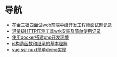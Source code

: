 导航
===
* [在金三银四面试web前端中级开发工程师面试题记录](https://github.com/lirong098/record/blob/master/interview.md)
* [轻量级HTTP压测工具wrk安装及简单使用记录](https://github.com/lirong098/record/blob/master/wrk.md)
* [使用docker搭建php开发环境](https://github.com/lirong098/record/blob/master/docker-php.md)
* [js构造函数和继承的基本理解](https://github.com/lirong098/record/blob/master/js-构造函数和继承.md)
* [vue ssr nuxt简单demo实现](https://github.com/lirong098/record/blob/master/nuxt_demo.md)
